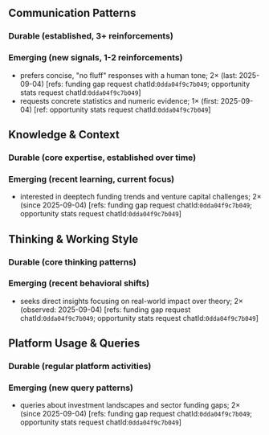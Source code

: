 ## Communication Patterns
### Durable (established, 3+ reinforcements)

### Emerging (new signals, 1-2 reinforcements)
- prefers concise, "no fluff" responses with a human tone; 2× (last: 2025-09-04) [refs: funding gap request chatId:`0dda04f9c7b049`; opportunity stats request chatId:`0dda04f9c7b049`]
- requests concrete statistics and numeric evidence; 1× (first: 2025-09-04) [ref: opportunity stats request chatId:`0dda04f9c7b049`]

## Knowledge & Context
### Durable (core expertise, established over time)

### Emerging (recent learning, current focus)
- interested in deeptech funding trends and venture capital challenges; 2× (since 2025-09-04) [refs: funding gap request chatId:`0dda04f9c7b049`; opportunity stats request chatId:`0dda04f9c7b049`]

## Thinking & Working Style
### Durable (core thinking patterns)

### Emerging (recent behavioral shifts)
- seeks direct insights focusing on real-world impact over theory; 2× (observed: 2025-09-04) [refs: funding gap request chatId:`0dda04f9c7b049`; opportunity stats request chatId:`0dda04f9c7b049`]

## Platform Usage & Queries
### Durable (regular platform activities)

### Emerging (new query patterns)
- queries about investment landscapes and sector funding gaps; 2× (since 2025-09-04) [refs: funding gap request chatId:`0dda04f9c7b049`; opportunity stats request chatId:`0dda04f9c7b049`]